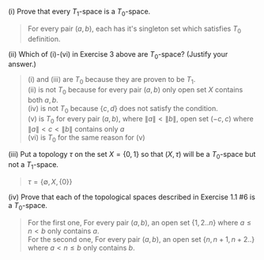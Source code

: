 (i) Prove that every $T_1$-space is a $T_0$-space.

> For every pair $(a, b)$, each has it's singleton set which satisfies $T_0$ definition.

(ii) Which of (i)-(vi) in Exercise 3 above are $T_0$-space? (Justify your answer.)

> (i) and (iii) are $T_0$ because they are proven to be $T_1$.  
> (ii) is not $T_0$ because for every pair $(a, b)$ only open set $X$ contains both $a, b$.  
> (iv) is not $T_0$ because $\{c, d\}$ does not satisfy the condition.  
> (v) is $T_0$ for every pair $(a, b)$, where $\|a\| \lt \|b\|$, open set $(-c,c)$ where $\|a\| \lt c \lt \|b\|$ contains only $a$  
> (vi) is $T_0$ for the same reason for (v)

(iii) Put a topology $\tau$ on the set $X = \{0,1\}$ so that $(X,\tau)$ will be a $T_0$-space but not a $T_1$-space. 

> $\tau = \{\emptyset, X, \{0\} \}$

(iv) Prove that each of the topological spaces described in Exercise 1.1 #6 is a $T_0$-space.

> For the first one, For every pair $(a, b)$, an open set $\{1,2..n\}$ where $a \leq n \lt b$ only contains $a$.  
> For the second one, For every pair $(a, b)$, an open set $\{n, n+1, n+2 ..\}$ where $a \lt n \leq b$ only contains $b$.  